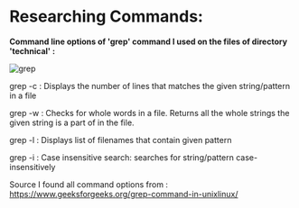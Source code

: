 # Researching Commands:

**Command line options of 'grep' command I used on the files of directory 'technical' :**

![grep](https://github.com/gauravn17/cse-15l-lab-reports/assets/93863977/f553deab-b118-445f-9052-f87819ffe2aa)

grep -c : Displays the number of lines that matches the given string/pattern in a file


grep -w : Checks for whole words in a file. Returns all the whole strings the given string is a part of in the file.


grep -l : Displays list of filenames that contain given pattern


grep -i : Case insensitive search: searches for string/pattern case-insensitively

Source I found all command options from : https://www.geeksforgeeks.org/grep-command-in-unixlinux/
